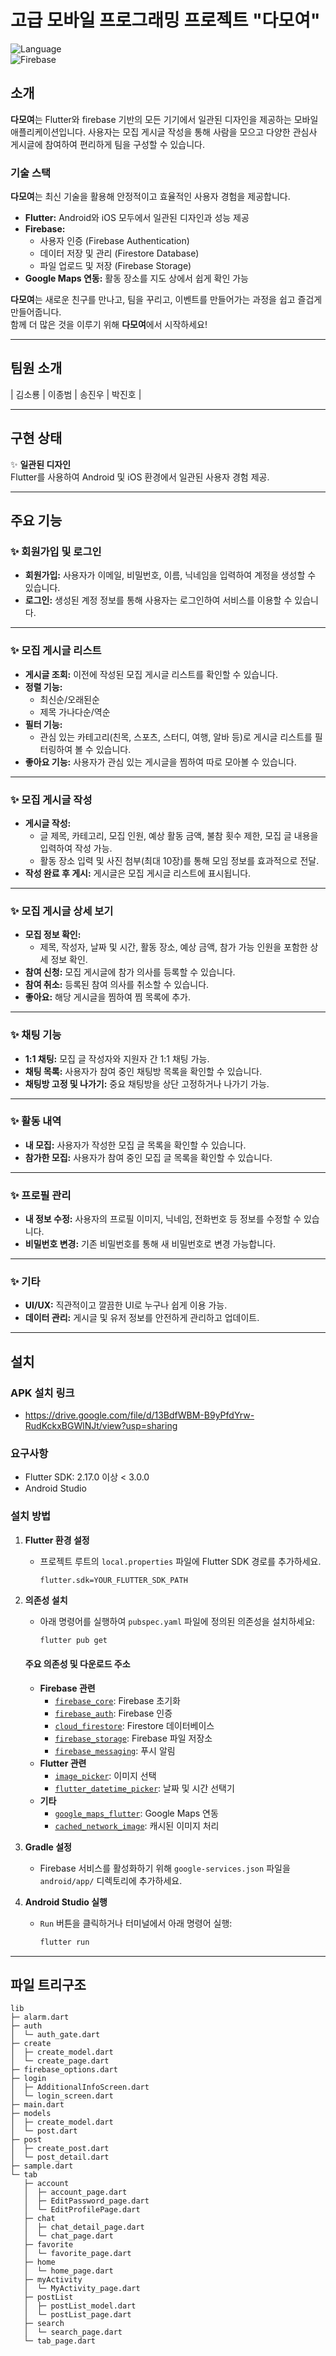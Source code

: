 # 고급 모바일 프로그래밍 프로젝트 "다모여"

![Language](https://img.shields.io/badge/language-Dart-blue)  
![Firebase](https://img.shields.io/badge/Firebase-%23039BE5.svg?&logo=firebase&logoColor=white)

## 소개

**다모여**는 Flutter와 firebase 기반의 모든 기기에서 일관된 디자인을 제공하는 모바일 애플리케이션입니다. 
사용자는 모집 게시글 작성을 통해 사람을 모으고 다양한 관심사 게시글에 참여하여 편리하게 팀을 구성할 수 있습니다.


### 기술 스택
**다모여**는 최신 기술을 활용해 안정적이고 효율적인 사용자 경험을 제공합니다.
- **Flutter:** Android와 iOS 모두에서 일관된 디자인과 성능 제공
- **Firebase:** 
  - 사용자 인증 (Firebase Authentication)
  - 데이터 저장 및 관리 (Firestore Database)
  - 파일 업로드 및 저장 (Firebase Storage)
- **Google Maps 연동:** 활동 장소를 지도 상에서 쉽게 확인 가능

**다모여**는 새로운 친구를 만나고, 팀을 꾸리고, 이벤트를 만들어가는 과정을 쉽고 즐겁게 만들어줍니다.  
함께 더 많은 것을 이루기 위해 **다모여**에서 시작하세요!  

---

## 팀원 소개

| 김소룡 | 이종범 | 송진우 | 박진호 |

---

## 구현 상태

✨ **일관된 디자인**  
Flutter를 사용하여 Android 및 iOS 환경에서 일관된 사용자 경험 제공.

---

## 주요 기능

### ✨ 회원가입 및 로그인
- **회원가입:** 사용자가 이메일, 비밀번호, 이름, 닉네임을 입력하여 계정을 생성할 수 있습니다.
- **로그인:** 생성된 계정 정보를 통해 사용자는 로그인하여 서비스를 이용할 수 있습니다.

---

### ✨ 모집 게시글 리스트
- **게시글 조회:** 이전에 작성된 모집 게시글 리스트를 확인할 수 있습니다.
- **정렬 기능:** 
  - 최신순/오래된순
  - 제목 가나다순/역순
- **필터 기능:** 
  - 관심 있는 카테고리(친목, 스포츠, 스터디, 여행, 알바 등)로 게시글 리스트를 필터링하여 볼 수 있습니다.
- **좋아요 기능:** 사용자가 관심 있는 게시글을 찜하여 따로 모아볼 수 있습니다.

---

### ✨ 모집 게시글 작성
- **게시글 작성:** 
  - 글 제목, 카테고리, 모집 인원, 예상 활동 금액, 불참 횟수 제한, 모집 글 내용을 입력하여 작성 가능.
  - 활동 장소 입력 및 사진 첨부(최대 10장)를 통해 모임 정보를 효과적으로 전달.
- **작성 완료 후 게시:** 게시글은 모집 게시글 리스트에 표시됩니다.

---

### ✨ 모집 게시글 상세 보기
- **모집 정보 확인:** 
  - 제목, 작성자, 날짜 및 시간, 활동 장소, 예상 금액, 참가 가능 인원을 포함한 상세 정보 확인.
- **참여 신청:** 모집 게시글에 참가 의사를 등록할 수 있습니다.
- **참여 취소:** 등록된 참여 의사를 취소할 수 있습니다.
- **좋아요:** 해당 게시글을 찜하여 찜 목록에 추가.

---

### ✨ 채팅 기능
- **1:1 채팅:** 모집 글 작성자와 지원자 간 1:1 채팅 가능.
- **채팅 목록:** 사용자가 참여 중인 채팅방 목록을 확인할 수 있습니다.
- **채팅방 고정 및 나가기:** 중요 채팅방을 상단 고정하거나 나가기 가능.

---

### ✨ 활동 내역
- **내 모집:** 사용자가 작성한 모집 글 목록을 확인할 수 있습니다.
- **참가한 모집:** 사용자가 참여 중인 모집 글 목록을 확인할 수 있습니다.

---

### ✨ 프로필 관리
- **내 정보 수정:** 사용자의 프로필 이미지, 닉네임, 전화번호 등 정보를 수정할 수 있습니다.
- **비밀번호 변경:** 기존 비밀번호를 통해 새 비밀번호로 변경 가능합니다.

---

### ✨ 기타
- **UI/UX:** 직관적이고 깔끔한 UI로 누구나 쉽게 이용 가능.
- **데이터 관리:** 게시글 및 유저 정보를 안전하게 관리하고 업데이트.

---

## 설치

### APK 설치 링크
- https://drive.google.com/file/d/13BdfWBM-B9yPfdYrw-RudKckxBGWlNJt/view?usp=sharing

### 요구사항
- Flutter SDK: 2.17.0 이상 < 3.0.0
- Android Studio

### 설치 방법

1. **Flutter 환경 설정**
   - 프로젝트 루트의 `local.properties` 파일에 Flutter SDK 경로를 추가하세요.
     ```plaintext
     flutter.sdk=YOUR_FLUTTER_SDK_PATH
     ```

2. **의존성 설치**
   - 아래 명령어를 실행하여 `pubspec.yaml` 파일에 정의된 의존성을 설치하세요:
     ```bash
     flutter pub get
     ```

   #### 주요 의존성 및 다운로드 주소
   - **Firebase 관련**
     - [`firebase_core`](https://pub.dev/packages/firebase_core): Firebase 초기화
     - [`firebase_auth`](https://pub.dev/packages/firebase_auth): Firebase 인증
     - [`cloud_firestore`](https://pub.dev/packages/cloud_firestore): Firestore 데이터베이스
     - [`firebase_storage`](https://pub.dev/packages/firebase_storage): Firebase 파일 저장소
     - [`firebase_messaging`](https://pub.dev/packages/firebase_messaging): 푸시 알림
   - **Flutter 관련**
     - [`image_picker`](https://pub.dev/packages/image_picker): 이미지 선택
     - [`flutter_datetime_picker`](https://pub.dev/packages/flutter_datetime_picker): 날짜 및 시간 선택기
   - **기타**
     - [`google_maps_flutter`](https://pub.dev/packages/google_maps_flutter): Google Maps 연동
     - [`cached_network_image`](https://pub.dev/packages/cached_network_image): 캐시된 이미지 처리

3. **Gradle 설정**
   - Firebase 서비스를 활성화하기 위해 `google-services.json` 파일을 `android/app/` 디렉토리에 추가하세요.

4. **Android Studio 실행**
   - `Run` 버튼을 클릭하거나 터미널에서 아래 명령어 실행:
     ```bash
     flutter run
     ```

--- 

## 파일 트리구조
```
lib
├─ alarm.dart
├─ auth
│  └─ auth_gate.dart
├─ create
│  ├─ create_model.dart
│  └─ create_page.dart
├─ firebase_options.dart
├─ login
│  ├─ AdditionalInfoScreen.dart
│  └─ login_screen.dart
├─ main.dart
├─ models
│  ├─ create_model.dart
│  └─ post.dart
├─ post
│  ├─ create_post.dart
│  └─ post_detail.dart
├─ sample.dart
└─ tab
   ├─ account
   │  ├─ account_page.dart
   │  ├─ EditPassword_page.dart
   │  └─ EditProfilePage.dart
   ├─ chat
   │  ├─ chat_detail_page.dart
   │  └─ chat_page.dart
   ├─ favorite
   │  └─ favorite_page.dart
   ├─ home
   │  └─ home_page.dart
   ├─ myActivity
   │  └─ MyActivity_page.dart
   ├─ postList
   │  ├─ postList_model.dart
   │  └─ postList_page.dart
   ├─ search
   │  └─ search_page.dart
   └─ tab_page.dart
```
